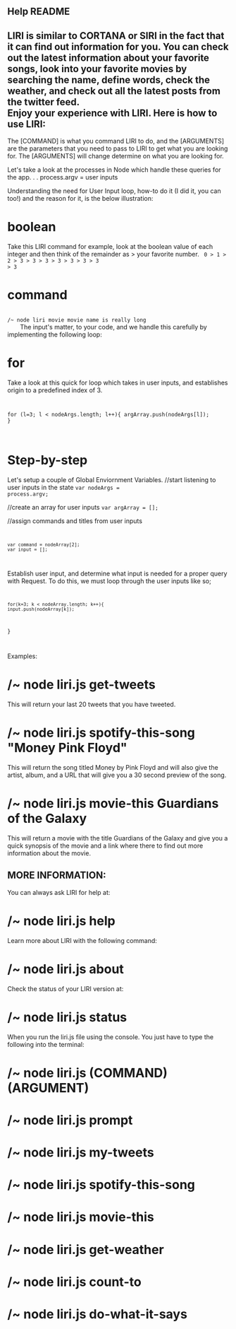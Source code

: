 Help README
---------------------------------------------------------------------------------------------------
LIRI is similar to CORTANA or SIRI in the fact that it can find out information for you. You can check out the latest information about your favorite songs, 
look into your favorite movies by searching the name, define words, check the weather, and check out all the latest posts from the twitter feed.  
Enjoy your experience with LIRI.
Here is how to use LIRI:
---------------------------------------------------------------------------------------------------
The [COMMAND] is what you command LIRI to do, and the [ARGUMENTS] are the parameters that you need to 
pass to LIRI to get what you are looking for. The [ARGUMENTS] will change determine on what you are
looking for. 

Let's take a look at the processes in Node which handle these queries for the app. . . 
process.argv = user inputs

Understanding the need for User Input loop, how-to do it (I did it, you can too!) and the reason for it, is the below illustration:
 
# boolean
 Take this LIRI command for example, look at the boolean value of each integer and then think of the remainder as > your favorite number. 
 <code> 
 0 > 1 > 2 > 3 > 3 > 3 > 3 > 3 > 3 > 3 > 3
  </code>

# command 
   <code>
/~ node liri movie movie name is really long
	</code>
The input's matter, to your code, and we handle this carefully by implementing the following loop: 

# for
Take a look at this quick for loop which takes in user inputs, and establishes origin to a predefined index of 3.
<code>

for (l=3; l < nodeArgs.length; l++){
argArray.push(nodeArgs[l]);
} 

</code>

# Step-by-step
Let's setup a couple of Global Enviornment Variables. 
//start listening to user inputs in the state
<code>var nodeArgs = process.argv;</code>

//create an array for user inputs
<code>var argArray = [];</code>

//assign commands and titles from user inputs
<code>

	var command = nodeArray[2];
	var input = [];

</code>

Establish user input, and determine what input is needed for a proper query with Request.
To do this, we must loop through the user inputs like so; 
<code>

	for(k=3; k < nodeArray.length; k++){
    input.push(nodeArray[k]);
}

</code>



Examples:
# /~ node liri.js get-tweets
  This will return your last 20 tweets that you have tweeted.
# /~ node liri.js spotify-this-song "Money Pink Floyd"
  This will return the song titled Money by Pink Floyd and will also give the artist, album, and a URL that
  will give you a 30 second preview of the song.
# /~ node liri.js movie-this Guardians of the Galaxy
  This will return a movie with the title Guardians of the Galaxy and give you a quick synopsis of the movie and 
  a link where there to find out more information about the movie.

MORE INFORMATION:
---------------------------------------------------------------------------------------------------
You can always ask LIRI for help at:
# /~  node liri.js help
Learn more about LIRI with the following command: 
# /~ node liri.js about
Check the status of your LIRI version at:
# /~  node liri.js status

When you run the liri.js file using the console. 
You just have to type the following into the terminal:
# /~ node liri.js (COMMAND) (ARGUMENT)	
# /~ node liri.js prompt
# /~ node liri.js my-tweets
# /~ node liri.js spotify-this-song <ARGUMENTS>
# /~ node liri.js movie-this <ARGUMENTS>
# /~ node liri.js get-weather <ARGUMENTS>
# /~ node liri.js count-to <ARGUMENTS>
# /~ node liri.js do-what-it-says
